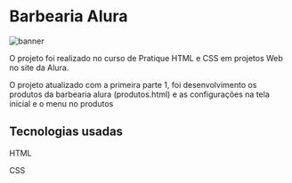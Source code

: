 <h1 aligh="center">Barbearia Alura</h1>

![banner](https://github.com/VictoorFerreira/HTML5-CSS3-Parte1/assets/30941086/800fa3e8-528e-47b5-9f6f-588357dde8c2)

<p>O projeto foi realizado no curso de Pratique HTML e CSS em projetos Web no site da Alura.</p>
<p>O projeto atualizado com a primeira parte 1, foi desenvolvimento os produtos da barbearia alura (produtos.html) e as configurações na tela inicial e o menu no produtos</p>

<h2>Tecnologias usadas</h2>
<p>HTML</p>
<p>CSS</p>
